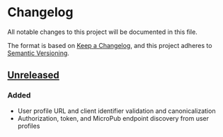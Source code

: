 # Changelog
All notable changes to this project will be documented in this file.

The format is based on [Keep a Changelog](https://keepachangelog.com/en/1.0.0/), and this project adheres to [Semantic Versioning](https://semver.org/spec/v2.0.0.html).

## [Unreleased]

### Added

* User profile URL and client identifier validation and canonicalization
* Authorization, token, and MicroPub endpoint discovery from user profiles

[Unreleased]: https://github.com/olivierlacan/keep-a-changelog/compare/8f4a9c8118d1a2750ca6a5302f62b49399c39dbf...HEAD
